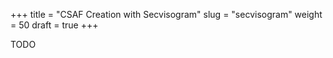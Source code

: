 +++
title = "CSAF Creation with Secvisogram"
slug = "secvisogram"
weight = 50
draft = true
+++

TODO